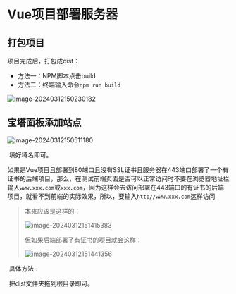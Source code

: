 # Vue项目部署服务器

## 打包项目

项目完成后，打包成dist：

- 方法一：NPM脚本点击build
- 方法二：终端输入命令`npm run build`

![image-20240312150230182](Vue.assets/image-20240312150230182.png)

## 宝塔面板添加站点

![image-20240312150511180](Vue.assets/image-20240312150511180.png)

​		填好域名即可。

​		如果是Vue项目且部署到80端口且没有SSL证书且服务器在443端口部署了一个有证书的后端项目，那么，在测试前端页面是否可以正常访问时不要在浏览器地址栏输入`www.xxx.com`或`xxx.com`，因为这样会去访问部署在443端口的有证书的后端项目，就看不到前端的实际效果，所以，要输入`http//www.xxx.com`这样访问

> 本来应该是这样的：
>
> ![image-20240312151415383](Vue.assets/image-20240312151415383.png)
>
> 但如果后端部署了有证书的项目就会这样：
>
> ![image-20240312151441356](Vue.assets/image-20240312151441356.png)

​		具体方法：

​		把dist文件夹拖到根目录即可。
